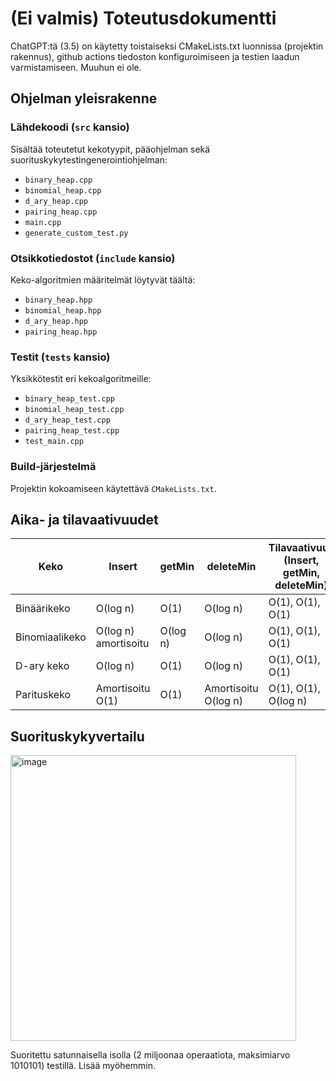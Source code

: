 # (Ei valmis) Toteutusdokumentti

ChatGPT:tä (3.5) on käytetty toistaiseksi CMakeLists.txt luonnissa (projektin rakennus),
github actions tiedoston konfiguroimiseen ja testien laadun varmistamiseen. Muuhun ei ole.

## Ohjelman yleisrakenne
### Lähdekoodi (`src` kansio)
Sisältää toteutetut kekotyypit, pääohjelman sekä suorituskykytestingenerointiohjelman:
- `binary_heap.cpp`
- `binomial_heap.cpp`
- `d_ary_heap.cpp`
- `pairing_heap.cpp`
- `main.cpp`
- `generate_custom_test.py`

### Otsikkotiedostot (`include` kansio)
Keko-algoritmien määritelmät löytyvät täältä:
- `binary_heap.hpp`
- `binomial_heap.hpp`
- `d_ary_heap.hpp`
- `pairing_heap.hpp`

### Testit (`tests` kansio)
Yksikkötestit eri kekoalgoritmeille:
- `binary_heap_test.cpp`
- `binomial_heap_test.cpp`
- `d_ary_heap_test.cpp`
- `pairing_heap_test.cpp`
- `test_main.cpp`

### Build-järjestelmä
Projektin kokoamiseen käytettävä `CMakeLists.txt`.


## Aika- ja tilavaativuudet
| Keko          | Insert             | getMin | deleteMin          | Tilavaativuus (Insert, getMin, deleteMin) |
|---------------|--------------------|--------|--------------------|------------------------------------------|
| Binäärikeko   | O(log n)           | O(1)   | O(log n)           | O(1), O(1), O(1)                          |
| Binomiaalikeko| O(log n) amortisoitu | O(log n) | O(log n)       | O(1), O(1), O(1)                          |
| D-ary keko    | O(log n)           | O(1)   | O(log n)           | O(1), O(1), O(1)                          |
| Parituskeko   | Amortisoitu O(1)   | O(1)   | Amortisoitu O(log n) | O(1), O(1), O(log n)                    

## Suorituskykyvertailu
<img width="457" alt="image" src="https://github.com/Yytsi/labcomp/assets/20990023/e39b5a7c-e9ff-4dd3-b422-51652c3d421c">

Suoritettu satunnaisella isolla (2 miljoonaa operaatiota, maksimiarvo 1010101) testillä. Lisää myöhemmin.
